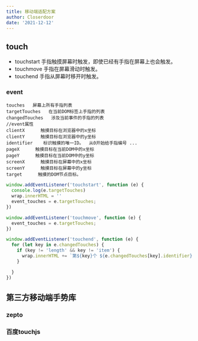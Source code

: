 ```yaml
---
title: 移动端适配方案
author: Closerdoor
date: '2021-12-12'
---
```


## touch
- touchstart 手指触摸屏幕时触发，即使已经有手指在屏幕上也会触发。
- touchmove 手指在屏幕滑动时触发。
- touchend 手指从屏幕时移开时触发。
### event
```
touches   屏幕上所有手指列表 
targetTouches   在当前DOM标签上手指的列表
changedTouches   涉及当前事件的手指的列表
//event属性
clientX      触摸目标在浏览器中的x坐标 
clientY      触摸目标在浏览器中的y坐标
identifier    标识触摸的唯一ID。  从0开始给手指编号 ... 
pageX      触摸目标在当前DOM中的x坐标
pageY      触摸目标在当前DOM中的y坐标
screenX      触摸目标在屏幕中的x坐标
screenY      触摸目标在屏幕中的y坐标
target      触摸的DOM节点目标。
```
```js
window.addEventListener('touchstart', function (e) {
  console.log(e.targetTouches)
  wrap.innerHTML = ''
  event_touches = e.targetTouches;
})

window.addEventListener('touchmove', function (e) {
  event_touches = e.targetTouches;
})

window.addEventListener('touchend', function (e) {
  for (let key in e.changedTouches) {
    if (key != 'length' && key != 'item') {
      wrap.innerHTML += `第${key}个 ${e.changedTouches[key].identifier}`
    }

  }
})
```

## 第三方移动端手势库
### zepto 
### 百度touchjs
